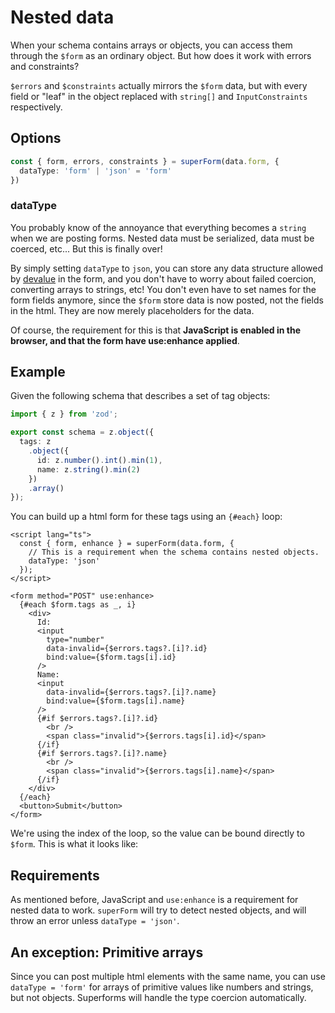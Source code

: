 <script lang="ts">
	import Form from './Form.svelte'
  import Next from '$lib/Next.svelte'
	import SuperDebug from 'sveltekit-superforms/client/SuperDebug.svelte'
  import { concepts } from '$lib/navigation/sections'

	export let data;
</script>

# Nested data

When your schema contains arrays or objects, you can access them through the `$form` as an ordinary object. But how does it work with errors and constraints?

`$errors` and `$constraints` actually mirrors the `$form` data, but with every field or "leaf" in the object replaced with `string[]` and `InputConstraints` respectively.

## Options

```ts
const { form, errors, constraints } = superForm(data.form, {
  dataType: 'form' | 'json' = 'form'
})
```

### dataType

You probably know of the annoyance that everything becomes a `string` when we are posting forms. Nested data must be serialized, data must be coerced, etc... But this is finally over!

By simply setting `dataType` to `json`, you can store any data structure allowed by [devalue](https://github.com/Rich-Harris/devalue) in the form, and you don't have to worry about failed coercion, converting arrays to strings, etc! You don't even have to set names for the form fields anymore, since the `$form` store data is now posted, not the fields in the html. They are now merely placeholders for the data.

Of course, the requirement for this is that **JavaScript is enabled in the browser, and that the form have use:enhance applied**.

## Example

Given the following schema that describes a set of tag objects:

```ts
import { z } from 'zod';

export const schema = z.object({
  tags: z
    .object({
      id: z.number().int().min(1),
      name: z.string().min(2)
    })
    .array()
});
```

You can build up a html form for these tags using an `{#each}` loop:

```svelte
<script lang="ts">
  const { form, enhance } = superForm(data.form, {
    // This is a requirement when the schema contains nested objects.
    dataType: 'json'
  });
</script>

<form method="POST" use:enhance>
  {#each $form.tags as _, i}
    <div>
      Id:
      <input
        type="number"
        data-invalid={$errors.tags?.[i]?.id}
        bind:value={$form.tags[i].id}
      />
      Name:
      <input
        data-invalid={$errors.tags?.[i]?.name}
        bind:value={$form.tags[i].name}
      />
      {#if $errors.tags?.[i]?.id}
        <br />
        <span class="invalid">{$errors.tags[i].id}</span>
      {/if}
      {#if $errors.tags?.[i]?.name}
        <br />
        <span class="invalid">{$errors.tags[i].name}</span>
      {/if}
    </div>
  {/each}
  <button>Submit</button>
</form>
```

We're using the index of the loop, so the value can be bound directly to `$form`. This is what it looks like:

<Form {data} />

## Requirements

As mentioned before, JavaScript and `use:enhance` is a requirement for nested data to work. `superForm` will try to detect nested objects, and will throw an error unless `dataType = 'json'`.

## An exception: Primitive arrays

Since you can post multiple html elements with the same name, you can use `dataType = 'form'` for arrays of primitive values like numbers and strings, but not objects. Superforms will handle the type coercion automatically.

<Next section={concepts} />

